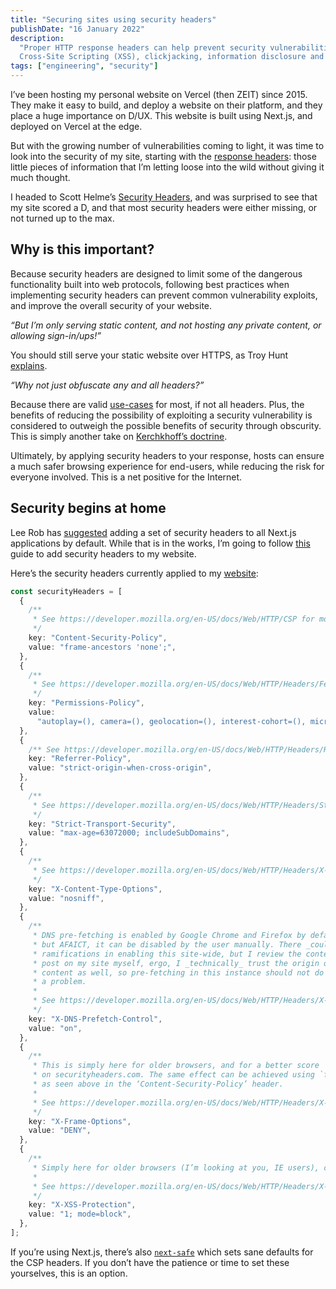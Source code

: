```yaml
---
title: "Securing sites using security headers"
publishDate: "16 January 2022"
description:
  "Proper HTTP response headers can help prevent security vulnerabilities like
  Cross-Site Scripting (XSS), clickjacking, information disclosure and more"
tags: ["engineering", "security"]
---
```


I’ve been hosting my personal website on Vercel (then ZEIT) since 2015. They
make it easy to build, and deploy a website on their platform, and they place a
huge importance on D/UX. This website is built using Next.js, and deployed on
Vercel at the edge.

But with the growing number of vulnerabilities coming to light, it was time to
look into the security of my site, starting with the
[response headers](https://developer.mozilla.org/en-US/docs/Web/HTTP/Headers#security):
those little pieces of information that I’m letting loose into the wild without
giving it much thought.

I headed to Scott Helme’s [Security Headers](https://securityheaders.com/), and
was surprised to see that my site scored a D, and that most security headers
were either missing, or not turned up to the max.

## Why is this important?

Because security headers are designed to limit some of the dangerous
functionality built into web protocols, following best practices when
implementing security headers can prevent common vulnerability exploits, and
improve the overall security of your website.

_“But I’m only serving static content, and not hosting any private content, or
allowing sign-in/ups!”_

You should still serve your static website over HTTPS, as Troy Hunt
[explains](https://www.troyhunt.com/heres-why-your-static-website-needs-https/).

_“Why not just obfuscate any and all headers?”_

Because there are valid
[use-cases](https://wicg.github.io/ua-client-hints/#use-cases) for most, if not
all headers. Plus, the benefits of reducing the possibility of exploiting a
security vulnerability is considered to outweigh the possible benefits of
security through obscurity. This is simply another take on
[Kerchkhoff’s doctrine](https://en.wikipedia.org/wiki/Kerckhoffs%27s_principle).

Ultimately, by applying security headers to your response, hosts can ensure a
much safer browsing experience for end-users, while reducing the risk for
everyone involved. This is a net positive for the Internet.

## Security begins at home

Lee Rob has [suggested](https://github.com/vercel/next.js/issues/23993) adding a
set of security headers to all Next.js applications by default. While that is in
the works, I’m going to follow
[this](https://nextjs.org/docs/pages/api-reference/next-config-js/headers) guide
to add security headers to my website.

Here’s the security headers currently applied to my
[website](https://kimchiii.space):

```ts
const securityHeaders = [
  {
    /**
     * See https://developer.mozilla.org/en-US/docs/Web/HTTP/CSP for more
     */
    key: "Content-Security-Policy",
    value: "frame-ancestors 'none';",
  },
  {
    /**
     * See https://developer.mozilla.org/en-US/docs/Web/HTTP/Headers/Feature-Policy for more
     */
    key: "Permissions-Policy",
    value:
      "autoplay=(), camera=(), geolocation=(), interest-cohort=(), microphone=()",
  },
  {
    /** See https://developer.mozilla.org/en-US/docs/Web/HTTP/Headers/Referrer-Policy for more for more */
    key: "Referrer-Policy",
    value: "strict-origin-when-cross-origin",
  },
  {
    /**
     * See https://developer.mozilla.org/en-US/docs/Web/HTTP/Headers/Strict-Transport-Security for more
     */
    key: "Strict-Transport-Security",
    value: "max-age=63072000; includeSubDomains",
  },
  {
    /**
     * See https://developer.mozilla.org/en-US/docs/Web/HTTP/Headers/X-Content-Type-Options for more
     */
    key: "X-Content-Type-Options",
    value: "nosniff",
  },
  {
    /**
     * DNS pre-fetching is enabled by Google Chrome and Firefox by default,
     * but AFAICT, it can be disabled by the user manually. There _could_ be
     * ramifications in enabling this site-wide, but I review the content I
     * post on my site myself, ergo, I _technically_ trust the origin of the
     * content as well, so pre-fetching in this instance should not do be
     * a problem.
     *
     * See https://developer.mozilla.org/en-US/docs/Web/HTTP/Headers/X-DNS-Prefetch-Control for more
     */
    key: "X-DNS-Prefetch-Control",
    value: "on",
  },
  {
    /**
     * This is simply here for older browsers, and for a better score
     * on securityheaders.com. The same effect can be achieved using `frame-ancestors`,
     * as seen above in the ‘Content-Security-Policy’ header.
     *
     * See https://developer.mozilla.org/en-US/docs/Web/HTTP/Headers/X-Frame-Options for more
     */
    key: "X-Frame-Options",
    value: "DENY",
  },
  {
    /**
     * Simply here for older browsers (I’m looking at you, IE users), correct CSP headers override this.
     *
     * See https://developer.mozilla.org/en-US/docs/Web/HTTP/Headers/X-XSS-Protection for more
     */
    key: "X-XSS-Protection",
    value: "1; mode=block",
  },
];
```

If you’re using Next.js, there’s also
[`next-safe`](https://github.com/trezy/next-safe) which sets sane defaults for
the CSP headers. If you don’t have the patience or time to set these yourselves,
this is an option.

<!-- https://github.com/vercel/next.js/issues/256 -->
